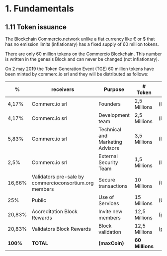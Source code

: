 # 1. Fundamentals

## 1.11 Token issuance

The Blockchain Commercio.network unlike a fiat currency like € or $ that has no emission limits (inflationary) has a fixed supply of 60 million tokens.

There are only 60 million tokens on the Commercio Blockchain. This number is written in the genesis Block and can never be changed (not inflationary).

On 2 may 2019 the Token Generation Event (TGE) 60 million tokens have been minted by commerc.io srl and they will be distributed as follows:


| % | receivers |	Purpose	| # Token | Type|
| ------ | ------ | ------ | ------ | ------ | 
| 4,17% | Commerc.io srl | Founders | 2,5 Millions | (locked) |
| 4,17%	| Commerc.io srl |	Development team|	2,5 Millions | (locked)|
| 5,83%	| Commerc.io srl 	| Technical and Marketing Advisors |	3,5 Millions | (locked)|
| 2,5%|	Commerc.io srl |	External Security Team 	| 1,5 Millions| (locked)|
| 16,66% | Validators pre-sale by commercioconsortium.org members	| Secure transactions	|10 Millions | (Unlocked)|
| 25%	|Public	| Use of Services	| 15 Millions | (Unlocked)|
| 20,83% | Accreditation Block Rewards	| Invite new members	| 12,5 Millions | (pool) |
| 20,83% |	Validators Block Rewards |	Block validation |	12,5 Millions | (pool) |
| **100%** |		**TOTAL** | **(maxCoin)**|	**60 Millions**| | 

